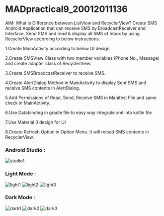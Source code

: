 # MADpractical9_20012011136

AIM: What is Difference between ListView and RecyclerView? Create SMS Android Application that can receive SMS by BroadcastReceiver and Interface, Send SMS and read & display all SMS of Inbox by using RecyclerView according to below instructions.

1.Create MainActivity according to below UI design.

2.Create SMSView Class with two member variables (Phone No., Message) and create adapter class of RecyclerView.

3.Create SMSBroadcastReceiver to receive SMS.

4.Create AlertDialog Method in MainActivity to display Sent SMS and receive SMS contents in AlertDialog.

5.Add Permissions of Read, Send, Receive SMS in Manifest File and same check in MainActivity.

6.Use Databinding in gradle file to easy way integrate xml into kotlin file

7.Use Material 3 design for UI

8.Create Refresh Option in Option Menu. It will reload SMS contents in RecyclerView.


### Android Studio :

![studio1](https://user-images.githubusercontent.com/110655668/196243358-df2da4f6-4024-45a2-ab91-37e5919884b5.png)


### Light Mode :

![light1](https://user-images.githubusercontent.com/110655668/196243404-e3f3c316-1704-4b31-9f0e-f0eb80245ea3.jpg)
![light2](https://user-images.githubusercontent.com/110655668/196243424-17333073-c5f6-423c-9eae-c6b2ae6454a1.jpg)
![light3](https://user-images.githubusercontent.com/110655668/196243441-666c7ef2-c752-41d9-9316-a831f0b52174.jpg)


### Dark Mode :

![dark1](https://user-images.githubusercontent.com/110655668/196243469-8d16d813-07ef-4c1f-a9d8-0bea66d7f60b.jpg)
![dark2](https://user-images.githubusercontent.com/110655668/196243497-405ce260-c9a6-425a-9997-b1ee3ef3d186.jpg)
![dark3](https://user-images.githubusercontent.com/110655668/196243508-c3c65e7e-0fdf-4863-aed6-6c8259723ba6.jpg)

